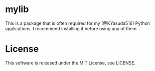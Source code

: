 # mylib
This is a package that is often required for my (@KYasuda516) Python applications.
I recommend installing it before using any of them.

# License
This software is released under the MIT License, see LICENSE.

